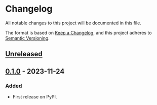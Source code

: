 # Changelog
All notable changes to this project will be documented in this file.

The format is based on [Keep a Changelog](https://keepachangelog.com/en/1.0.0/),
and this project adheres to [Semantic Versioning](https://semver.org/spec/v2.0.0.html).


## [Unreleased]

## [0.1.0] - 2023-11-24
### Added
- First release on PyPI.

[Unreleased]: https://github.com/Giacomo-Antonioli/qimp/compare/v0.1.0...HEAD
[0.1.0]: https://github.com/Giacomo-Antonioli/qimp/compare/releases/tag/v0.1.0
